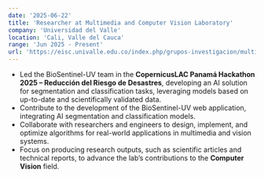 ```yaml
---
date: '2025-06-22'
title: 'Researcher at Multimedia and Computer Vision Laboratory'
company: 'Universidad del Valle'
location: 'Cali, Valle del Cauca'
range: 'Jun 2025 - Present'
url: 'https://eisc.univalle.edu.co/index.php/grupos-investigacion/multimedia-y-vision-por-computador'
---
```


- Led the BioSentinel-UV team in the **CopernicusLAC Panamá Hackathon 2025 – Reducción del Riesgo de Desastres**, developing an AI solution for segmentation and classification tasks, leveraging models based on up-to-date and scientifically validated data.
- Contribute to the development of the BioSentinel-UV web application, integrating AI segmentation and classification models.
- Collaborate with researchers and engineers to design, implement, and optimize algorithms for real-world applications in multimedia and vision systems.
- Focus on producing research outputs, such as scientific articles and technical reports, to advance the lab’s contributions to the **Computer Vision** field.
